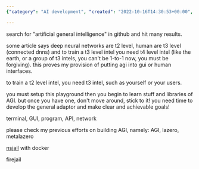 ```yaml
---
{"category": "AI development", "created": "2022-10-16T14:30:53+00:00", "date": "2022-10-16 14:30:53", "description": "This article delves into the topic of artificial general intelligence (AGI) and proposes establishing an AI model training playground. It stresses the significance of utilizing diverse interfaces, such as terminal, GUI, API, and network, for effective AGI development. The author shares their background in AGI research, including projects like AGI, lazero, metalazero, NSJail with Docker, and Firejail.", "modified": "2022-11-28T23:07:10+08:00", "tags": ["artificial intelligence", "AGI", "AI playground", "interfaces", "terminal", "GUI", "API"], "title": "Agi Playground, A Place For Agi To Act/Code Freely"}

---
```


search for "artificial general intelligence" in github and hit many results.

some article says deep neural networks are t2 level, human are t3 level (connected dnns) and to train a t3 level intel you need t4 level intel (like the earth, or a group of t3 intels, you can't be 1-to-1 now, you must be forgiving). this proves my provision of putting agi into gui or human interfaces.

to train a t2 level intel, you need t3 intel, such as yourself or your users.

you must setup this playground then you begin to learn stuff and libraries of AGI. but once you have one, don't move around, stick to it! you need time to develop the general adaptor and make clear and achievable goals!

terminal, GUI, program, API, network

please check my previous efforts on building AGI, namely: AGI, lazero, metalazero

[nsjail](https://nsjail.dev/) with docker

firejail
